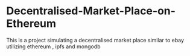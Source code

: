 # Decentralised-Market-Place-on-Ethereum
This is a project simulating a decentralised market place similar to ebay utilizing ethereum , ipfs and mongodb
